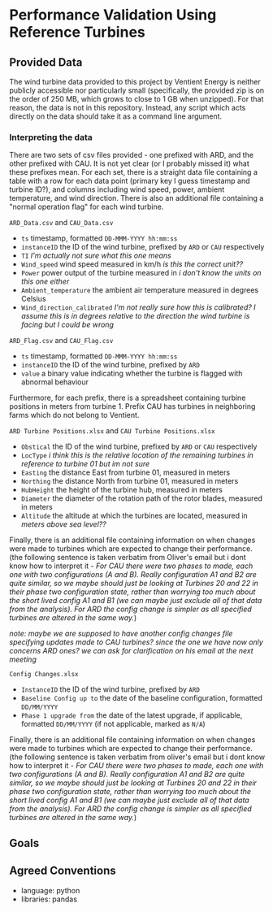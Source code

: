 # Performance Validation Using Reference Turbines

## Provided Data
The wind turbine data provided to this project by Ventient Energy is neither publicly accessible nor particularly small (specifically, the provided zip is on the order of 250 MB, which grows to close to 1 GB when unzipped). For that reason, the data is not in this repository. Instead, any script which acts directly on the data should take it as a command line argument.

### Interpreting the data
There are two sets of csv files provided - one prefixed with ARD, and the other prefixed with CAU. It is not yet clear (or I probably missed it) what these prefixes mean. For each set, there is a straight data file containing a table with a row for each data point (primary key I guess timestamp and turbine ID?), and columns including wind speed, power, ambient temperature, and wind direction. There is also an additional file containing a "normal operation flag" for each wind turbine. 

`ARD_Data.csv` and `CAU_Data.csv` 
- `ts` timestamp, formatted `DD-MMM-YYYY hh:mm:ss`
- `instanceID` the ID of the wind turbine, prefixed by `ARD` or `CAU` respectively
- `TI` _I'm actually not sure what this one means_
- `Wind_speed` wind speed measured in km/h _is this the correct unit??_
- `Power` power output of the turbine measured in _i don't know the units on this one either_
- `Ambient_temperature` the ambient air temperature measured in degrees Celsius
- `Wind_direction_calibrated` _I'm not really sure how this is calibrated? I assume this is in degrees relative to the direction the wind turbine is facing but I could be wrong_

`ARD_Flag.csv` and `CAU_Flag.csv`
- `ts` timestamp, formatted `DD-MMM-YYYY hh:mm:ss`
- `instanceID` the ID of the wind turbine, prefixed by `ARD`
- `value` a binary value indicating whether the turbine is flagged with abnormal behaviour

Furthermore, for each prefix, there is a spreadsheet containing turbine positions in meters from turbine 1. Prefix CAU has turbines in neighboring farms which do not belong to Ventient.

`ARD Turbine Positions.xlsx` and `CAU Turbine Positions.xlsx`
- `Obstical` the ID of the wind turbine, prefixed by `ARD` or `CAU` respectively
- `LocType` _i think this is the relative location of the remaining turbines in reference to turbine 01 but im not sure_
- `Easting` the distance East from turbine 01, measured in meters
- `Northing` the distance North from turbine 01, measured in meters
- `HubHeight` the height of the turbine hub, measured in meters
- `Diameter` the diameter of the rotation path of the rotor blades, measured in meters
- `Altitude` the altitude at which the turbines are located, measured in _meters above sea level??_

Finally, there is an additional file containing information on when changes were made to turbines which are expected to change their performance. (the following sentence is taken verbatim from Oliver's email but i dont know how to interpret it - *For CAU there were two phases to made, each one with two configurations (A and B).  Really configuration A1 and B2 are quite similar, so we maybe should just be looking at Turbines 20 and 22 in their phase two configuration state, rather than worrying too much about the short lived config A1 and B1 (we can maybe just exclude all of that data from the analysis).  For ARD the config change is simpler as all specified turbines are altered in the same way.*)

_note: maybe we are supposed to have another config changes file specifying updates made to CAU turbines? since the one we have now only concerns ARD ones? we can ask for clarification on his email at the next meeting_

`Config Changes.xlsx`
- `InstanceID` the ID of the wind turbine, prefixed by `ARD`
- `Baseline Config up to` the date of the baseline configuration, formatted `DD/MM/YYYY`
- `Phase 1 upgrade from` the date of the latest upgrade, if applicable, formatted `DD/MM/YYYY` (if not applicable, marked as `N/A`)

Finally, there is an additional file containing information on when changes were made to turbines which are expected to change their performance. (the following sentence is taken verbatim from oliver's email but i dont know how to interpret it - *For CAU there were two phases to made, each one with two configurations (A and B).  Really configuration A1 and B2 are quite similar, so we maybe should just be looking at Turbines 20 and 22 in their phase two configuration state, rather than worrying too much about the short lived config A1 and B1 (we can maybe just exclude all of that data from the analysis). For ARD the config change is simpler as all specified turbines are altered in the same way.*)

## Goals

## Agreed Conventions
* language: python
* libraries: pandas 
